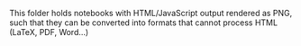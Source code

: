 This folder holds notebooks with HTML/JavaScript output rendered as PNG, 
such that they can be converted into formats that cannot process HTML (LaTeX, PDF, Word...)